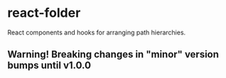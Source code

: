 # react-folder
React components and hooks for arranging path hierarchies.

## Warning! Breaking changes in "minor" version bumps until v1.0.0
